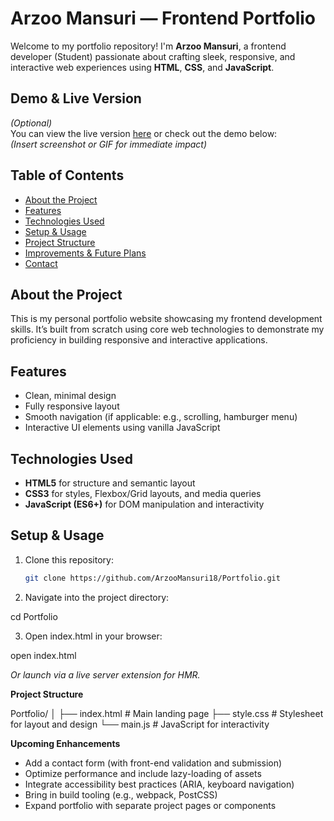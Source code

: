 # Arzoo Mansuri — Frontend Portfolio

Welcome to my portfolio repository! I'm **Arzoo Mansuri**, a frontend developer (Student) passionate about crafting sleek, responsive, and interactive web experiences using **HTML**, **CSS**, and **JavaScript**.

##  Demo & Live Version
*(Optional)*  
You can view the live version [here](#) or check out the demo below:  
*(Insert screenshot or GIF for immediate impact)*

##  Table of Contents
- [About the Project](#about-the-project)  
- [Features](#features)  
- [Technologies Used](#technologies-used)  
- [Setup & Usage](#setup--usage)  
- [Project Structure](#project-structure)  
- [Improvements & Future Plans](#improvements--future-plans)  
- [Contact](#contact)

##  About the Project
This is my personal portfolio website showcasing my frontend development skills. It’s built from scratch using core web technologies to demonstrate my proficiency in building responsive and interactive applications.

##  Features
- Clean, minimal design  
- Fully responsive layout  
- Smooth navigation (if applicable: e.g., scrolling, hamburger menu)  
- Interactive UI elements using vanilla JavaScript

##  Technologies Used
- **HTML5** for structure and semantic layout  
- **CSS3** for styles, Flexbox/Grid layouts, and media queries  
- **JavaScript (ES6+)** for DOM manipulation and interactivity  

##  Setup & Usage

1. Clone this repository:
   ```bash
   git clone https://github.com/ArzooMansuri18/Portfolio.git

   
2. Navigate into the project directory:

cd Portfolio


3. Open index.html in your browser:

open index.html

<em>Or launch via a live server extension for HMR.</em>

**Project Structure**

Portfolio/
│
├── index.html       # Main landing page
├── style.css        # Stylesheet for layout and design
└── main.js          # JavaScript for interactivity

**Upcoming Enhancements**

<ul>
<li>Add a contact form (with front-end validation and submission)</li>

 <li>Optimize performance and include lazy-loading of assets</li>

 <li>Integrate accessibility best practices (ARIA, keyboard navigation)</li>

<li>Bring in build tooling (e.g., webpack, PostCSS)</li>

 <li>Expand portfolio with separate project pages or components</li>
 </ul>
